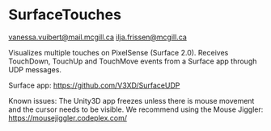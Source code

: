 # SurfaceTouches
vanessa.vuibert@mail.mcgill.ca
ilja.frissen@mcgill.ca

Visualizes multiple touches on PixelSense (Surface 2.0).
Receives TouchDown, TouchUp and TouchMove events from a Surface app through UDP messages.

Surface app: https://github.com/V3XD/SurfaceUDP

Known issues:
The Unity3D app freezes unless there is mouse movement and the cursor needs to be visible.
We recommend using the Mouse Jiggler:
https://mousejiggler.codeplex.com/